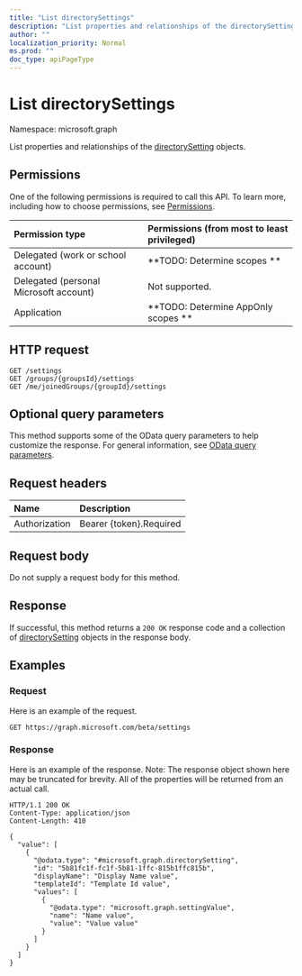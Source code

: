 ```yaml
---
title: "List directorySettings"
description: "List properties and relationships of the directorySetting objects."
author: ""
localization_priority: Normal
ms.prod: ""
doc_type: apiPageType
---
```


# List directorySettings

Namespace: microsoft.graph

List properties and relationships of the [directorySetting](../resources/directorysetting.md) objects.

## Permissions
One of the following permissions is required to call this API. To learn more, including how to choose permissions, see [Permissions](/concepts/permissions-reference.md).

|Permission type|Permissions (from most to least privileged)|
|:---|:---|
|Delegated (work or school account)|**TODO: Determine scopes **|
|Delegated (personal Microsoft account)|Not supported.|
|Application|**TODO: Determine AppOnly scopes **|

## HTTP request
<!-- {
  "blockType": "ignored"
}
-->
``` http
GET /settings
GET /groups/{groupsId}/settings
GET /me/joinedGroups/{groupId}/settings
```

## Optional query parameters
This method supports some of the OData query parameters to help customize the response. For general information, see [OData query parameters](/graph/query-parameters).

## Request headers
|Name|Description|
|:---|:---|
|Authorization|Bearer {token}.Required|

## Request body
Do not supply a request body for this method.

## Response
If successful, this method returns a `200 OK` response code and a collection of [directorySetting](../resources/directorysetting.md) objects in the response body.

## Examples

### Request
Here is an example of the request.
<!-- {
  "blockType": "request",
  "name": "get_directorysetting"
}
-->
``` http
GET https://graph.microsoft.com/beta/settings
```

### Response
Here is an example of the response. Note: The response object shown here may be truncated for brevity. All of the properties will be returned from an actual call.
<!-- {
  "blockType": "response",
  "truncated": true,
  "@odata.type": "collection(microsoft.graph.directorysetting)"
}
-->
``` http
HTTP/1.1 200 OK
Content-Type: application/json
Content-Length: 410

{
  "value": [
    {
      "@odata.type": "#microsoft.graph.directorySetting",
      "id": "5b81fc1f-fc1f-5b81-1ffc-815b1ffc815b",
      "displayName": "Display Name value",
      "templateId": "Template Id value",
      "values": [
        {
          "@odata.type": "microsoft.graph.settingValue",
          "name": "Name value",
          "value": "Value value"
        }
      ]
    }
  ]
}
```

